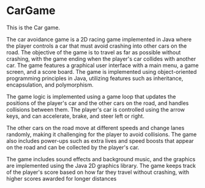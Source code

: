 # CarGame

This is the Car game.

The car avoidance game is a 2D racing game implemented in Java where the player controls a car that must avoid crashing into other cars on the road. The 
objective of the game is to travel as far as possible without crashing, with the game ending when the player's car collides with another car. 
The game features a graphical user interface with a main menu, a game screen, and a score board. The game is implemented using object-oriented programming 
principles in Java, utilizing features such as inheritance, encapsulation, and polymorphism. 

The game logic is implemented using a game loop that updates the positions of the player's car and the other cars on the road, and handles collisions between 
them. The player's car is controlled using the arrow keys, and can accelerate, brake, and steer left or right. 

The other cars on the road move at different speeds and change lanes randomly, making it challenging for the player to avoid collisions. The game also includes 
power-ups such as extra lives and speed boosts that appear on the road and can be collected by the player's car. 

The game includes sound effects and background music, and the graphics are implemented using the Java 2D graphics library. The game keeps track of the 
player's score based on how far they travel without crashing, with higher scores awarded for longer distances

